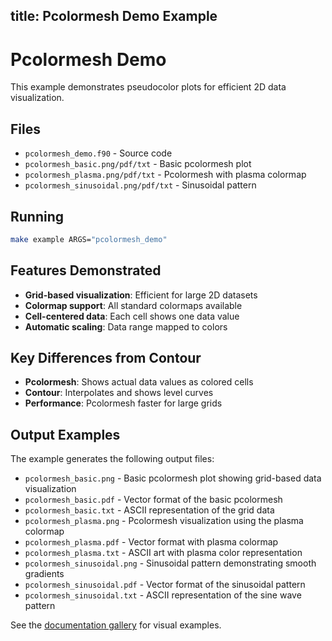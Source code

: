 title: Pcolormesh Demo Example
---

# Pcolormesh Demo

This example demonstrates pseudocolor plots for efficient 2D data visualization.

## Files

- `pcolormesh_demo.f90` - Source code
- `pcolormesh_basic.png/pdf/txt` - Basic pcolormesh plot
- `pcolormesh_plasma.png/pdf/txt` - Pcolormesh with plasma colormap
- `pcolormesh_sinusoidal.png/pdf/txt` - Sinusoidal pattern

## Running

```bash
make example ARGS="pcolormesh_demo"
```

## Features Demonstrated

- **Grid-based visualization**: Efficient for large 2D datasets
- **Colormap support**: All standard colormaps available
- **Cell-centered data**: Each cell shows one data value
- **Automatic scaling**: Data range mapped to colors

## Key Differences from Contour

- **Pcolormesh**: Shows actual data values as colored cells
- **Contour**: Interpolates and shows level curves
- **Performance**: Pcolormesh faster for large grids

## Output Examples

The example generates the following output files:
- `pcolormesh_basic.png` - Basic pcolormesh plot showing grid-based data visualization
- `pcolormesh_basic.pdf` - Vector format of the basic pcolormesh
- `pcolormesh_basic.txt` - ASCII representation of the grid data
- `pcolormesh_plasma.png` - Pcolormesh visualization using the plasma colormap
- `pcolormesh_plasma.pdf` - Vector format with plasma colormap
- `pcolormesh_plasma.txt` - ASCII art with plasma color representation
- `pcolormesh_sinusoidal.png` - Sinusoidal pattern demonstrating smooth gradients
- `pcolormesh_sinusoidal.pdf` - Vector format of the sinusoidal pattern
- `pcolormesh_sinusoidal.txt` - ASCII representation of the sine wave pattern

See the [documentation gallery](https://lazy-fortran.github.io/fortplot/) for visual examples.